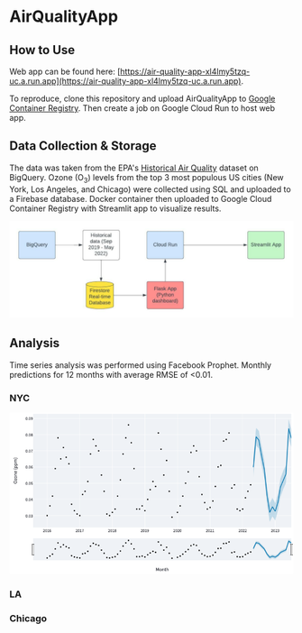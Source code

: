 # AirQualityApp

## How to Use

Web app can be found here: [https://air-quality-app-xl4lmy5tzq-uc.a.run.app](https://air-quality-app-xl4lmy5tzq-uc.a.run.app).

To reproduce, clone this repository and upload AirQualityApp to [Google Container Registry](https://cloud.google.com/container-registry). Then create a job on Google Cloud Run to host web app. 

## Data Collection & Storage

The data was taken from the EPA's [Historical Air Quality](https://console.cloud.google.com/marketplace/details/epa/historical-air-quality?filter=category:climate&project=wide-ceiling-334016) dataset on BigQuery. Ozone (O<sub>3</sub>) levels from the top 3 most populous US cities (New York, Los Angeles, and Chicago) were collected using SQL and uploaded to a Firebase database. Docker container then uploaded to Google Cloud Container Registry with Streamlit app to visualize results. 

![alt text](https://github.com/smacauda/AirQualityApp/blob/main/images/Tree%20diagrams.jpeg "Tree diagram")

## Analysis

Time series analysis was performed using Facebook Prophet. Monthly predictions for 12 months with average RMSE of <0.01. 

### NYC

![alt text](https://github.com/smacauda/AirQualityApp/blob/main/images/airquality_NYC.png "Ozone Prediction NYC")

### LA



### Chicago
